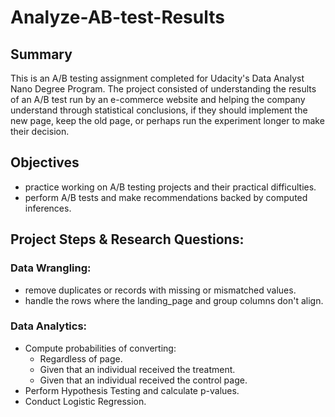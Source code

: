# Analyze-AB-test-Results

## Summary
This is an A/B testing assignment completed for Udacity's Data Analyst Nano Degree Program. The project consisted of understanding the results of an A/B test run by an e-commerce website and helping the company understand through statistical conclusions, if they should implement the new page, keep the old page, or perhaps run the experiment longer to make their decision.

## Objectives
- practice working on A/B testing projects and their practical difficulties.
- perform A/B tests and make recommendations backed by computed inferences.

## Project Steps & Research Questions:
### Data Wrangling:
- remove duplicates or records with missing or mismatched values.
- handle the rows where the landing_page and group columns don't align.

### Data Analytics:
- Compute probabilities of converting:
  - Regardless of page.
  - Given that an individual received the treatment.
  - Given that an individual received the control page.
- Perform Hypothesis Testing and calculate p-values.
- Conduct Logistic Regression.
